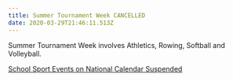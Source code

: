 ```yaml
---
title: Summer Tournament Week CANCELLED
date: 2020-03-29T21:46:11.513Z
---
```

Summer Tournament Week involves Athletics, Rowing, Softball and Volleyball.

[School Sport Events on National Calendar Suspended](https://l.facebook.com/l.php?u=http%3A%2F%2Fwww.nzsssc.org.nz%2Fnewsarticle%2F88188%3FnewsfeedId%3D51035%26fbclid%3DIwAR1NXVSgtxmgjpCQNFfG8ateyK8649wz757qdjaCcUTeFqmek1jZU-3ujyg&h=AT3u2adWDBE2m95-QTniTnYz26hlu7pWciw8R7iJg7jMNLwYFS4SpYp6tEqVAwbdmUfm2lRD9_wsLljPSKDcCr7QQ7-UV5MT6WqGrSMkb15IKQj7Q6b18FxWAxmvgQWbZEDqes-PLsfi_gZn56vRPLHszEFDlTItuRM3-rSBlTxdrm59nrAUtGCn-IFMCZYCFtO2BbakqCRVJ2Vdv1nVDq0drY8syhmupHlht6b38y7o-dMXa8VLxU1DLcyjsY4ztfWHvuHygA7EfBIIEpiGilMBa72WqGPS0TztP_8CS-HsTVJOZzdm0vw8ehmeMnu_dKGPUVlqsTsV1rLJyhdCWc6ibs9n_xnnM80bxRC4cVqPCEJCgbtplq7HYGBWsJx10sOJ4kvXyGjGGZM9daNuNsjmm5wlykaftSbS2Qx0mBYuaUnwOLYEB5nERj6rPtmcEIbR_860EbvnTqnwwHhZBm_tU-YFHqpEnkLaVwtsBAQG_56fFHI3i8uDyGbgIixYSHI9c_lQcGOZD1usZUGG_ahCstiz1czfWVSFHqfWIsZhDn5ggO34MpPAmftPt1G-qTL1WYKVv6dds5YZMkUSBcpCQe5rkGTKRB0_WbeBFr6n0TxstlKTMrK1u4ioxm_04vwN)